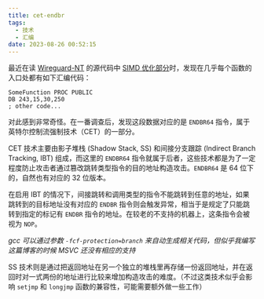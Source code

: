 ```yaml
---
title: cet-endbr
tags:
  - 技术
  - 汇编
date: 2023-08-26 00:52:15
---
```



最近在读 [Wireguard-NT](https://github.com/WireGuard/wireguard-nt) 的源代码中 [SIMD 优化部分](https://github.com/WireGuard/wireguard-nt/blob/master/driver/crypto-amd64.asm)时，发现在几乎每个函数的入口处都有如下汇编代码：

```ASM
SomeFunction PROC PUBLIC
DB 243,15,30,250
; other code...
```
对此感到非常奇怪。在一番调查后，发现这段数据对应的是 `ENDBR64` 指令，属于英特尔控制流强制技术（CET）的一部分。

CET 技术主要由影子堆栈 (Shadow Stack, SS) 和间接分支跟踪 (Indirect Branch Tracking, IBT) 组成，而这里的 `ENDBR64` 指令就属于后者，这些技术都是为了一定程度防止攻击者通过篡改跳转类型指令的目的地址构造攻击。`ENDBR64` 是 64 位下的，自然也有对应的 32 位版本。

在启用 IBT 的情况下，间接跳转和调用类型的指令不能跳转到任意的地址，如果跳转到的目标地址没有对应的 `ENDBR` 指令则会触发异常，相当于是规定了只能跳转到指定的标记有 `ENDBR` 指令的地址。在较老的不支持的机器上，这条指令会被视为 `NOP`。

*gcc 可以通过参数 `-fcf-protection=branch` 来自动生成相关代码，但似乎我编写这篇博客的时候 MSVC 还没有相应的支持*

SS 技术则是通过把返回地址在另一个独立的堆栈里再存储一份返回地址，并在返回时对一式两份的地址进行比较来增加构造攻击的难度。（不过这类技术似乎会影响 `setjmp` 和 `longjmp` 函数的兼容性，可能需要额外做一些工作）
